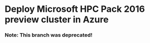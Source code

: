 # Deploy Microsoft HPC Pack 2016 preview cluster in Azure

### **Note:** This branch was deprecated!

